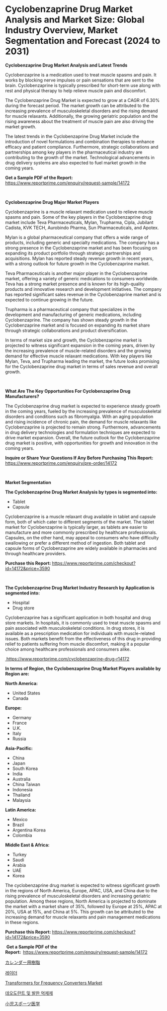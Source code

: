 <p><h1>Cyclobenzaprine Drug Market Analysis and Market Size: Global Industry Overview, Market Segmentation and Forecast (2024 to 2031)</h1></p><p><strong>Cyclobenzaprine Drug Market Analysis and Latest Trends</strong></p>
<p><p>Cyclobenzaprine is a medication used to treat muscle spasms and pain. It works by blocking nerve impulses or pain sensations that are sent to the brain. Cyclobenzaprine is typically prescribed for short-term use along with rest and physical therapy to help relieve muscle pain and discomfort.</p><p>The Cyclobenzaprine Drug Market is expected to grow at a CAGR of 6.30% during the forecast period. The market growth can be attributed to the increasing prevalence of musculoskeletal disorders and the rising demand for muscle relaxants. Additionally, the growing geriatric population and the rising awareness about the treatment of muscle pain are also driving the market growth.</p><p>The latest trends in the Cyclobenzaprine Drug Market include the introduction of novel formulations and combination therapies to enhance efficacy and patient compliance. Furthermore, strategic collaborations and partnerships among key players in the pharmaceutical industry are contributing to the growth of the market. Technological advancements in drug delivery systems are also expected to fuel market growth in the coming years.</p></p>
<p><strong>Get a Sample PDF of the Report:&nbsp;</strong> <a href="https://www.reportprime.com/enquiry/request-sample/14172">https://www.reportprime.com/enquiry/request-sample/14172</a></p>
<p>&nbsp;</p>
<p><strong>Cyclobenzaprine Drug Major Market Players</strong></p>
<p><p>Cyclobenzaprine is a muscle relaxant medication used to relieve muscle spasms and pain. Some of the key players in the Cyclobenzaprine drug market include Teva Pharmaceuticals, Mylan, Trupharma, Cipla, Jubilant Cadista, KVK TECH, Aurobindo Pharma, Sun Pharmaceuticals, and Apotex.</p><p>Mylan is a global pharmaceutical company that offers a wide range of products, including generic and specialty medications. The company has a strong presence in the Cyclobenzaprine market and has been focusing on expanding its product portfolio through strategic partnerships and acquisitions. Mylan has reported steady revenue growth in recent years, with a strong outlook for future growth in the Cyclobenzaprine market.</p><p>Teva Pharmaceuticals is another major player in the Cyclobenzaprine market, offering a variety of generic medications to consumers worldwide. Teva has a strong market presence and is known for its high-quality products and innovative research and development initiatives. The company has reported significant sales revenue in the Cyclobenzaprine market and is expected to continue growing in the future.</p><p>Trupharma is a pharmaceutical company that specializes in the development and manufacturing of generic medications, including Cyclobenzaprine. The company has shown steady growth in the Cyclobenzaprine market and is focused on expanding its market share through strategic collaborations and product diversification.</p><p>In terms of market size and growth, the Cyclobenzaprine market is projected to witness significant expansion in the coming years, driven by the increasing prevalence of muscle-related disorders and the growing demand for effective muscle relaxant medications. With key players like Mylan, Teva, and Trupharma leading the market, the future looks promising for the Cyclobenzaprine drug market in terms of sales revenue and overall growth.</p></p>
<p>&nbsp;</p>
<p><strong>What Are The Key Opportunities For Cyclobenzaprine Drug Manufacturers?</strong></p>
<p><p>The Cyclobenzaprine drug market is expected to experience steady growth in the coming years, fueled by the increasing prevalence of musculoskeletal disorders and conditions such as fibromyalgia. With an aging population and rising incidence of chronic pain, the demand for muscle relaxants like Cyclobenzaprine is projected to remain strong. Furthermore, advancements in drug delivery technologies and formulation techniques are expected to drive market expansion. Overall, the future outlook for the Cyclobenzaprine drug market is positive, with opportunities for growth and innovation in the coming years.</p></p>
<p><strong>Inquire or Share Your Questions If Any Before Purchasing This Report:</strong> <a href="https://www.reportprime.com/enquiry/pre-order/14172">https://www.reportprime.com/enquiry/pre-order/14172</a></p>
<p>&nbsp;</p>
<p><strong>Market Segmentation</strong></p>
<p><strong>The Cyclobenzaprine Drug Market Analysis by types is segmented into:</strong></p>
<p><ul><li>Tablet</li><li>Capsule</li></ul></p>
<p><p>Cyclobenzaprine is a muscle relaxant drug available in tablet and capsule form, both of which cater to different segments of the market. The tablet market for Cyclobenzaprine is typically larger, as tablets are easier to manufacture and more commonly prescribed by healthcare professionals. Capsules, on the other hand, may appeal to consumers who have difficulty swallowing or prefer a different method of ingestion. Both tablet and capsule forms of Cyclobenzaprine are widely available in pharmacies and through healthcare providers.</p></p>
<p><strong>Purchase this Report:&nbsp;</strong><a href="https://www.reportprime.com/checkout?id=14172&price=3590">https://www.reportprime.com/checkout?id=14172&price=3590</a></p>
<p>&nbsp;</p>
<p><strong>The Cyclobenzaprine Drug Market Industry Research by Application is segmented into:</strong></p>
<p><ul><li>Hospital</li><li>Drug store</li></ul></p>
<p><p>Cyclobenzaprine has a significant application in both hospital and drug store markets. In hospitals, it is commonly used to treat muscle spasms and pain associated with musculoskeletal conditions. In drug stores, it is available as a prescription medication for individuals with muscle-related issues. Both markets benefit from the effectiveness of this drug in providing relief to patients suffering from muscle discomfort, making it a popular choice among healthcare professionals and consumers alike.</p></p>
<p><a href="https://www.reportprime.com/cyclobenzaprine-drug-r14172">&nbsp;https://www.reportprime.com/cyclobenzaprine-drug-r14172</a></p>
<p><strong>In terms of Region, the Cyclobenzaprine Drug Market Players available by Region are:</strong></p>
<p>
    <p> <strong> North America: </strong>
        <ul>
            <li>United States</li>
            <li>Canada</li>
        </ul>
        </p> 
    <p> <strong> Europe: </strong>
        <ul>
            <li>Germany</li>
            <li>France</li>
            <li>U.K.</li>
            <li>Italy</li>
            <li>Russia</li>
        </ul>
        </p> 
    <p> <strong> Asia-Pacific: </strong>
        <ul>
            <li>China</li>
            <li>Japan</li>
            <li>South Korea</li>
            <li>India</li>
            <li>Australia</li>
            <li>China Taiwan</li>
            <li>Indonesia</li>
            <li>Thailand</li>
            <li>Malaysia</li>
        </ul>
        </p> 
    <p> <strong> Latin America: </strong>
        <ul>
            <li>Mexico</li>
            <li>Brazil</li>
            <li>Argentina Korea</li>
            <li>Colombia</li>
        </ul>
        </p> 
    <p> <strong> Middle East & Africa: </strong>
        <ul>
            <li>Turkey</li>
            <li>Saudi</li>
            <li>Arabia</li>
            <li>UAE</li>
            <li>Korea</li>
        </ul>
    </p>
    </p>
<p><p>The cyclobenzaprine drug market is expected to witness significant growth in the regions of North America, Europe, APAC, USA, and China due to the rising prevalence of musculoskeletal disorders and increasing geriatric population. Among these regions, North America is projected to dominate the market with a market share of 35%, followed by Europe at 25%, APAC at 20%, USA at 15%, and China at 5%. This growth can be attributed to the increasing demand for muscle relaxants and pain management medications in these regions.</p></p>
<p><strong>Purchase this Report: </strong><a href="https://www.reportprime.com/checkout?id=14172&price=3590">https://www.reportprime.com/checkout?id=14172&price=3590</a></p>
<p>&nbsp;<strong>Get a Sample PDF of the Report:&nbsp;&nbsp;</strong><a href="https://www.reportprime.com/enquiry/request-sample/14172">https://www.reportprime.com/enquiry/request-sample/14172</a></p>
<p><strong></strong></p>
<p><p><a href="https://medium.com/@suzannewapo/%E3%82%AB%E3%83%AC%E3%83%B3%E3%83%80%E3%83%AA%E3%83%B3%E3%82%B0%E6%A8%B9%E8%84%82%E5%B8%82%E5%A0%B4-%E5%B8%82%E5%A0%B4%E3%82%BB%E3%82%B0%E3%83%A1%E3%83%B3%E3%83%86%E3%83%BC%E3%82%B7%E3%83%A7%E3%83%B3-%E5%9C%B0%E7%90%86%E7%9A%84%E5%9C%B0%E5%9F%9F-2031%E5%B9%B4%E3%81%BE%E3%81%A7%E3%81%AE%E5%B8%82%E5%A0%B4%E4%BA%88%E6%B8%AC-4789fcf4332a">カレンダー用樹脂</a></p><p><a href="https://medium.com/@kylearson6756sfvf/%EB%A0%88%EC%9D%B4%EB%8D%94-%EC%8B%9C%EC%9E%A5-%EC%98%88%EC%B8%A1-%EC%8B%9C%EC%9E%A5-%EB%8F%99%ED%96%A5-%EB%B0%8F-%EC%98%81%ED%96%A5-%EB%B6%84%EC%84%9D-2024-2031-e644d2db21aa">레이더</a></p><p><a href="https://medium.com/@clairhane_9803/transformers-for-frequency-converters-market-forecasts-market-trends-and-impact-analysis-2024-f065b01e80e9">Transformers for Frequency Converters Market</a></p><p><a href="https://medium.com/@ethawolf/2031%EB%85%84%EA%B9%8C%EC%A7%80%EC%9D%98-%ED%83%88%EC%B7%A8%EC%A0%9C-%EB%B0%8F-%ED%95%AD%EB%95%80%EC%A0%9C-%EC%8B%9C%EC%9E%A5-%EC%84%B1%EC%9E%A5-%EC%A0%84%EB%A7%9D%EC%9D%80-%EC%8B%9C%EC%9E%A5-%EB%8F%99%ED%96%A5-%EB%B6%84%EC%84%9D-%EC%A7%80%EC%97%AD%EB%B3%84-%EC%A0%84%EB%A7%9D-%EB%B0%8F-%EC%88%98%EC%9D%B5%EC%9D%84-%EA%B3%A0%EB%A0%A4%ED%95%98%EC%97%AC-6-8-%EC%9D%98-cagr%EB%A1%9C-%EC%98%88%EC%B8%A1%EB%90%A9%EB%8B%88%EB%8B%A4-df23441097de">데오도란트 및 발한 억제제</a></p><p><a href="https://medium.com/@alexandramiranda455/2024%E5%B9%B4%E3%81%8B%E3%82%892031%E5%B9%B4%E3%81%BE%E3%81%A7%E3%81%AE%E4%B8%96%E7%95%8C%E3%81%AE%E5%B0%8F%E5%85%90%E3%82%B9%E3%83%9D%E3%83%BC%E3%83%84%E5%8C%BB%E5%AD%A6%E5%B8%82%E5%A0%B4%E3%83%88%E3%83%AC%E3%83%B3%E3%83%89%E3%81%AB%E9%96%A2%E3%81%99%E3%82%8B%E6%88%A6%E7%95%A5%E7%9A%84%E6%B4%9E%E5%AF%9F-121%E3%83%9A%E3%83%BC%E3%82%B8%E3%81%A7%E3%82%AB%E3%83%90%E3%83%BC-7344c2915c02">小児スポーツ医学</a></p></p>